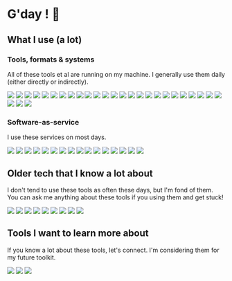 # G'day ! 👋

## What I use (a lot)

### Tools, formats & systems

All of these tools et al are running on my machine. I generally use them daily (either directly or indirectly).

![](https://img.shields.io/badge/-Git-D0D6DE?logo=git)
![](https://img.shields.io/badge/-Bash-D0D6DE?logo=gnubash)
![](https://img.shields.io/badge/-macOS-D0D6DE?logo=apple)
![](https://img.shields.io/badge/-Javascript-D0D6DE?logo=javascript)
![](https://img.shields.io/badge/-Python-D0D6DE?logo=python)
![](https://img.shields.io/badge/-Go-D0D6DE?logo=go)
![](https://img.shields.io/badge/-React-D0D6DE?logo=react)
![](https://img.shields.io/badge/-Docker-D0D6DE?logo=docker)
![](https://img.shields.io/badge/-Backstage-D0D6DE?logo=backstage)
![](https://img.shields.io/badge/-SonarQube-D0D6DE?logo=sonarqube)
![](https://img.shields.io/badge/-ArgoCD-D0D6DE?logo=argo)
![](https://img.shields.io/badge/-Nginx-D0D6DE?logo=nginx)
![](https://img.shields.io/badge/-Slack_Bots-D0D6DE?logo=slack)
![](https://img.shields.io/badge/-Lambda-D0D6DE?logo=awslambda)
![](https://img.shields.io/badge/-Redis-D0D6DE?logo=redis)
![](https://img.shields.io/badge/-MySQL-D0D6DE?logo=mysql)
![](https://img.shields.io/badge/-DynamoDb-D0D6DE?logo=amazondynamodb)
![](https://img.shields.io/badge/-Terraform-D0D6DE?logo=terraform)
![](https://img.shields.io/badge/-Make-D0D6DE?logo=make)
![](https://img.shields.io/badge/-JSON-D0D6DE?logo=json)
![](https://img.shields.io/badge/-YAML-D0D6DE?logo=yaml)
![](https://img.shields.io/badge/-Swagger-D0D6DE?logo=swagger)
![](https://img.shields.io/badge/-Jaeger-D0D6DE?logo=jaeger)
![](https://img.shields.io/badge/-K6-D0D6DE?logo=k6)
![](https://img.shields.io/badge/-MongoDB-D0D6DE?logo=mongodb)
![](https://img.shields.io/badge/-Markdown-D0D6DE?logo=markdown)
![](https://img.shields.io/badge/-MkDocs-D0D6DE?logo=materialformkdocs)
![](https://img.shields.io/badge/-cURL-D0D6DE?logo=curl)

### Software-as-service

I use these services on most days.

![](https://img.shields.io/badge/-GPT-D0D6DE?logo=openai)
![](https://img.shields.io/badge/-Kubernetes-D0D6DE?logo=kubernetes)
![](https://img.shields.io/badge/-Gitub_Actions-D0D6DE?logo=githubactions)
![](https://img.shields.io/badge/-EKS-D0D6DE?logo=amazoneks)
![](https://img.shields.io/badge/-EC2-D0D6DE?logo=amazonec2)
![](https://img.shields.io/badge/-Google_Cloud-D0D6DE?logo=googlecloud)
![](https://img.shields.io/badge/-Cloudflare-D0D6DE?logo=cloudflare)
![](https://img.shields.io/badge/-Azure-D0D6DE?logo=microsoftazure)
![](https://img.shields.io/badge/-Stripe-D0D6DE?logo=stripe)
![](https://img.shields.io/badge/-Homebrew-D0D6DE?logo=homebrew)
![](https://img.shields.io/badge/-NPM-D0D6DE?logo=npm)
![](https://img.shields.io/badge/-Jira_(begrudingly)-D0D6DE?logo=jira)
![](https://img.shields.io/badge/-Calendly-D0D6DE?logo=calendly)
![](https://img.shields.io/badge/-Google_Translate-D0D6DE?logo=googletranslate)
![](https://img.shields.io/badge/-last.fm-D0D6DE?logo=lastdotfm)
![](https://img.shields.io/badge/--D0D6DE?logo=x)

## Older tech that I know a lot about

I don't tend to use these tools as often these days, but I'm fond of them.
You can ask me anything about these tools if you using them and get stuck!

![](https://img.shields.io/badge/-Oracle_Fusion_Middleware-D0D6DE?logo=oracle)
![](https://img.shields.io/badge/-Jenkins-D0D6DE?logo=jenkins)
![](https://img.shields.io/badge/-Gherkin-D0D6DE?logo=cucumber)
![](https://img.shields.io/badge/-Puppet-D0D6DE?logo=puppet)
![](https://img.shields.io/badge/-Ansible-D0D6DE?logo=ansible)
![](https://img.shields.io/badge/-Rundeck-D0D6DE?logo=rundeck)
![](https://img.shields.io/badge/-Selenium-D0D6DE?logo=selenium)
![](https://img.shields.io/badge/-Vagrant-D0D6DE?logo=vagrant)
![](https://img.shields.io/badge/-Robot_Framework-D0D6DE?logo=robotframework)

## Tools I want to learn more about

If you know a lot about these tools, let's connect. I'm considering them for my future toolkit.

![](https://img.shields.io/badge/-SQLite-D0D6DE?logo=sqlite)
![](https://img.shields.io/badge/-Ruby_on_Rails-D0D6DE?logo=rubyonrails)
![](https://img.shields.io/badge/-PHP-D0D6DE?logo=php)



